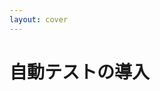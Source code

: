 ```yaml
---
layout: cover
---
```


<div class="flex items-center">
  <h1>自動テストの導入</h1>
</div>

<style>
.slidev-layout {
  background-image: url("/images/title01.png");
}
</style>

<!--
自動テストと言うシステムの導入です。
-->
